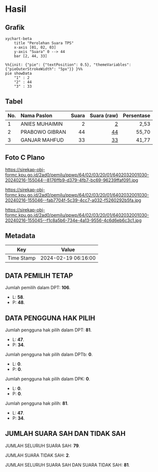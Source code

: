# Hasil

## Grafik

```mermaid
xychart-beta
    title "Perolehan Suara TPS"
    x-axis [01, 02, 03]
    y-axis "Suara" 0 --> 44
    bar [2, 44, 33]
```

```mermaid
%%{init: {"pie": {"textPosition": 0.5}, "themeVariables": {"pieOuterStrokeWidth": "5px"}} }%%
pie showData
    "1" : 2
    "2" : 44
    "3" : 33
```

## Tabel

| No. | Nama Paslon    | Suara | Suara (raw) | Persentase |
|:--- |:-------------- | -----:| -----------:| ----------:|
| 1   | ANIES MUHAIMIN | 2     | [2][p-1]    | 2,53       |
| 2   | PRABOWO GIBRAN | 44    | [44][p-2]   | 55,70      |
| 3   | GANJAR MAHFUD  | 33    | [33][p-3]   | 41,77      |


[p-1]: https://github.com/gigit-pemilu/pemilu-2024-64-kalimantan-timur/blob/main/pilpres/hitung-suara/sub/64-kalimantan-timur/sub/02-kutai-kartanegara/sub/03-loa-janan/sub/2001-bakungan/sub/030-tps/sub/paslon-1.txt
[p-2]: https://github.com/gigit-pemilu/pemilu-2024-64-kalimantan-timur/blob/main/pilpres/hitung-suara/sub/64-kalimantan-timur/sub/02-kutai-kartanegara/sub/03-loa-janan/sub/2001-bakungan/sub/030-tps/sub/paslon-2.txt
[p-3]: https://github.com/gigit-pemilu/pemilu-2024-64-kalimantan-timur/blob/main/pilpres/hitung-suara/sub/64-kalimantan-timur/sub/02-kutai-kartanegara/sub/03-loa-janan/sub/2001-bakungan/sub/030-tps/sub/paslon-3.txt

## Foto C Plano

https://sirekap-obj-formc.kpu.go.id/2ad0/pemilu/ppwp/64/02/03/20/01/6402032001030-20240216-155044--8176ffb9-d379-4fb7-bc69-96239ffaf091.jpg

https://sirekap-obj-formc.kpu.go.id/2ad0/pemilu/ppwp/64/02/03/20/01/6402032001030-20240216-155046--fab7704f-5c39-4cc7-a032-f5260292b5fa.jpg

https://sirekap-obj-formc.kpu.go.id/2ad0/pemilu/ppwp/64/02/03/20/01/6402032001030-20240216-155045--f1c8a5b6-734e-4a13-9556-4c6d6eb6c3c1.jpg


## Metadata

| Key        | Value               |
| ---------- | ------------------- |
| Time Stamp | 2024-02-19 06:16:00 |


## DATA PEMILIH TETAP

Jumlah pemilih dalam DPT: **106**.
 * L: **58**.
 * P: **48**.

## DATA PENGGUNA HAK PILIH

Jumlah pengguna hak pilih dalam DPT: **81**.
 * L: **47**.
 * P: **34**.

Jumlah pengguna hak pilih dalam DPTb: **0**.
 * L: **0**.
 * P: **0**.

Jumlah pengguna hak pilih dalam DPK: **0**.
 * L: **0**.
 * P: **0**.

Jumlah pengguna hak pilih: **81**.
 * L: **47**.
 * P: **34**.

## JUMLAH SUARA SAH DAN TIDAK SAH

JUMLAH SELURUH SUARA SAH: **79**.

JUMLAH SUARA TIDAK SAH: **2**.

JUMLAH SELURUH SUARA SAH DAN SUARA TIDAK SAH: **81**.


